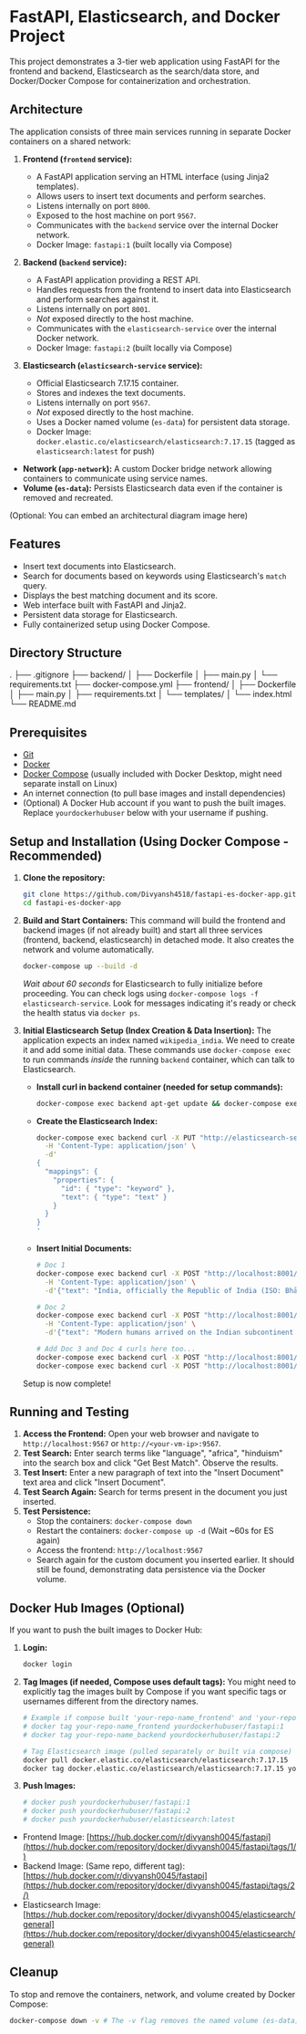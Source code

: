 # FastAPI, Elasticsearch, and Docker Project

This project demonstrates a 3-tier web application using FastAPI for the frontend and backend, Elasticsearch as the search/data store, and Docker/Docker Compose for containerization and orchestration.

## Architecture

The application consists of three main services running in separate Docker containers on a shared network:

1.  **Frontend (`frontend` service):**
    *   A FastAPI application serving an HTML interface (using Jinja2 templates).
    *   Allows users to insert text documents and perform searches.
    *   Listens internally on port `8000`.
    *   Exposed to the host machine on port `9567`.
    *   Communicates with the `backend` service over the internal Docker network.
    *   Docker Image: `fastapi:1` (built locally via Compose)

2.  **Backend (`backend` service):**
    *   A FastAPI application providing a REST API.
    *   Handles requests from the frontend to insert data into Elasticsearch and perform searches against it.
    *   Listens internally on port `8001`.
    *   *Not* exposed directly to the host machine.
    *   Communicates with the `elasticsearch-service` over the internal Docker network.
    *   Docker Image: `fastapi:2` (built locally via Compose)

3.  **Elasticsearch (`elasticsearch-service` service):**
    *   Official Elasticsearch 7.17.15 container.
    *   Stores and indexes the text documents.
    *   Listens internally on port `9567`.
    *   *Not* exposed directly to the host machine.
    *   Uses a Docker named volume (`es-data`) for persistent data storage.
    *   Docker Image: `docker.elastic.co/elasticsearch/elasticsearch:7.17.15` (tagged as `elasticsearch:latest` for push)

*   **Network (`app-network`):** A custom Docker bridge network allowing containers to communicate using service names.
*   **Volume (`es-data`):** Persists Elasticsearch data even if the container is removed and recreated.

(Optional: You can embed an architectural diagram image here)

## Features

*   Insert text documents into Elasticsearch.
*   Search for documents based on keywords using Elasticsearch's `match` query.
*   Displays the best matching document and its score.
*   Web interface built with FastAPI and Jinja2.
*   Persistent data storage for Elasticsearch.
*   Fully containerized setup using Docker Compose.

## Directory Structure
.
├── .gitignore
├── backend/
│ ├── Dockerfile
│ ├── main.py
│ └── requirements.txt
├── docker-compose.yml
├── frontend/
│ ├── Dockerfile
│ ├── main.py
│ ├── requirements.txt
│ └── templates/
│ └── index.html
└── README.md

## Prerequisites

*   [Git](https://git-scm.com/downloads)
*   [Docker](https://docs.docker.com/get-docker/)
*   [Docker Compose](https://docs.docker.com/compose/install/) (usually included with Docker Desktop, might need separate install on Linux)
*   An internet connection (to pull base images and install dependencies)
*   (Optional) A Docker Hub account if you want to push the built images. Replace `yourdockerhubuser` below with your username if pushing.

## Setup and Installation (Using Docker Compose - Recommended)

1.  **Clone the repository:**
    ```bash
    git clone https://github.com/Divyansh4518/fastapi-es-docker-app.git
    cd fastapi-es-docker-app
    ```

2.  **Build and Start Containers:**
    This command will build the frontend and backend images (if not already built) and start all three services (frontend, backend, elasticsearch) in detached mode. It also creates the network and volume automatically.
    ```bash
    docker-compose up --build -d
    ```
    *Wait about 60 seconds* for Elasticsearch to fully initialize before proceeding. You can check logs using `docker-compose logs -f elasticsearch-service`. Look for messages indicating it's ready or check the health status via `docker ps`.

3.  **Initial Elasticsearch Setup (Index Creation & Data Insertion):**
    The application expects an index named `wikipedia_india`. We need to create it and add some initial data. These commands use `docker-compose exec` to run commands *inside* the running `backend` container, which can talk to Elasticsearch.

    *   **Install curl in backend container (needed for setup commands):**
        ```bash
        docker-compose exec backend apt-get update && docker-compose exec backend apt-get install -y curl --no-install-recommends && docker-compose exec backend rm -rf /var/lib/apt/lists/*
        ```

    *   **Create the Elasticsearch Index:**
        ```bash
        docker-compose exec backend curl -X PUT "http://elasticsearch-service:9567/wikipedia_india?pretty" \
          -H 'Content-Type: application/json' \
          -d'
        {
          "mappings": {
            "properties": {
              "id": { "type": "keyword" },
              "text": { "type": "text" }
            }
          }
        }
        '
        ```

    *   **Insert Initial Documents:**
        ```bash
        # Doc 1
        docker-compose exec backend curl -X POST "http://localhost:8001/insert" \
          -H 'Content-Type: application/json' \
          -d'{"text": "India, officially the Republic of India (ISO: Bhārat Gaṇarājya), is a country in South Asia. It is the seventh-largest country by area; the most populous country as of June 2023; and from the time of its independence in 1947, the world'\''s most populous democracy. Bounded by the Indian Ocean on the south, the Arabian Sea on the southwest, and the Bay of Bengal on the southeast, it shares land borders with Pakistan to the west; China, Nepal, and Bhutan to the north; and Bangladesh and Myanmar to the east. In the Indian Ocean, India is in the vicinity of Sri Lanka and the Maldives; its Andaman and Nicobar Islands share a maritime border with Thailand, Myanmar, and Indonesia."}'

        # Doc 2
        docker-compose exec backend curl -X POST "http://localhost:8001/insert" \
          -H 'Content-Type: application/json' \
          -d'{"text": "Modern humans arrived on the Indian subcontinent from Africa no later than 55,000 years ago. Their long occupation, first in varying forms of isolation as hunter-gatherers, has made the region highly diverse, second only to Africa in human genetic diversity. Settled life emerged on the subcontinent in the western margins of the Indus river basin approximately 9,000 years ago, evolving gradually into the Indus Valley Civilisation of the third millennium BCE."}'

        # Add Doc 3 and Doc 4 curls here too...
        docker-compose exec backend curl -X POST "http://localhost:8001/insert" -H 'Content-Type: application/json' -d'{"text": "By 1200 BCE, an archaic form of Sanskrit, an Indo-European language, had diffused into India from the northwest. Its evidence today is found in the hymns of the Rigveda. Preserved by an oral tradition that was scrupulously faithful, the Rigveda records the dawning of Hinduism in India. The Dravidian languages of India were supplanted in the northern and western regions."}'
        docker-compose exec backend curl -X POST "http://localhost:8001/insert" -H 'Content-Type: application/json' -d'{"text": "By 400 BCE, stratification and exclusion by caste had emerged within Hinduism, and Buddhism and Jainism had arisen, proclaiming social orders unlinked to heredity. Early political consolidations gave rise to the loose-knit Maurya and Gupta Empires based in the Ganges Basin. Their collective era was suffused with wide-ranging creativity, but also marked by the declining status of women, and the incorporation of untouchability into an organised system of belief. In South India, the Middle kingdoms exported Dravidian-languages scripts and religious cultures into the kingdoms of Southeast Asia."}'

        ```
    Setup is now complete!

## Running and Testing

1.  **Access the Frontend:** Open your web browser and navigate to `http://localhost:9567` or `http://<your-vm-ip>:9567`.
2.  **Test Search:** Enter search terms like "language", "africa", "hinduism" into the search box and click "Get Best Match". Observe the results.
3.  **Test Insert:** Enter a new paragraph of text into the "Insert Document" text area and click "Insert Document".
4.  **Test Search Again:** Search for terms present in the document you just inserted.
5.  **Test Persistence:**
    *   Stop the containers: `docker-compose down`
    *   Restart the containers: `docker-compose up -d` (Wait ~60s for ES again)
    *   Access the frontend: `http://localhost:9567`
    *   Search again for the custom document you inserted earlier. It should still be found, demonstrating data persistence via the Docker volume.

## Docker Hub Images (Optional)

If you want to push the built images to Docker Hub:

1.  **Login:**
    ```bash
    docker login
    ```
2.  **Tag Images (if needed, Compose uses default tags):**
    You might need to explicitly tag the images built by Compose if you want specific tags or usernames different from the directory names.
    ```bash
    # Example if compose built 'your-repo-name_frontend' and 'your-repo-name_backend'
    # docker tag your-repo-name_frontend yourdockerhubuser/fastapi:1
    # docker tag your-repo-name_backend yourdockerhubuser/fastapi:2

    # Tag Elasticsearch image (pulled separately or built via compose)
    docker pull docker.elastic.co/elasticsearch/elasticsearch:7.17.15
    docker tag docker.elastic.co/elasticsearch/elasticsearch:7.17.15 yourdockerhubuser/elasticsearch:latest
    ```
3.  **Push Images:**
    ```bash
    # docker push yourdockerhubuser/fastapi:1
    # docker push yourdockerhubuser/fastapi:2
    # docker push yourdockerhubuser/elasticsearch:latest
    ```

*   Frontend Image: [https://hub.docker.com/r/divyansh0045/fastapi](https://hub.docker.com/repository/docker/divyansh0045/fastapi/tags/1/)
*   Backend Image: (Same repo, different tag): [https://hub.docker.com/r/divyansh0045/fastapi](https://hub.docker.com/repository/docker/divyansh0045/fastapi/tags/2/)
*   Elasticsearch Image: [https://hub.docker.com/repository/docker/divyansh0045/elasticsearch/general](https://hub.docker.com/repository/docker/divyansh0045/elasticsearch/general)

## Cleanup

To stop and remove the containers, network, and volume created by Docker Compose:

```bash
docker-compose down -v # The -v flag removes the named volume (es-data)
